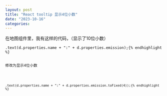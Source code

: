 ```yaml
---
layout: post
title: "React tooltip 显示4位小数"
date: "2023-10-16"
categories: 
---
```

<p>在地图组件里，我有这样的代码，（显示了10位小数）</p>

<pre>
<code>.text(d.properties.name + &quot;:&quot; + d.properties.emission);{% endhighlight %}

<p>修改为显示4位小数</p>

<pre>
<code>.text(d.properties.name + &quot;:&quot; + d.properties.emission.toFixed(4));{% endhighlight %}

<p>&nbsp;</p>

